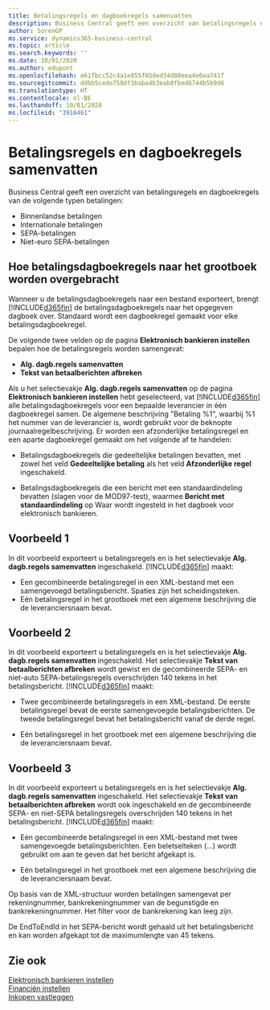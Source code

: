 ```yaml
---
title: Betalingsregels en dagboekregels samenvatten
description: Business Central geeft een overzicht van betalingsregels en dagboekregels.
author: SorenGP
ms.service: dynamics365-business-central
ms.topic: article
ms.search.keywords: ''
ms.date: 10/01/2020
ms.author: edupont
ms.openlocfilehash: e61fbcc52c4a1e855f05ded34d88eea4e6ea741f
ms.sourcegitcommit: ddbb5cede750df1baba4b3eab8fbed6744b5b9d6
ms.translationtype: HT
ms.contentlocale: nl-BE
ms.lasthandoff: 10/01/2020
ms.locfileid: "3916461"
---
```

# <a name="summarizing-payment-lines-and-general-journal-lines"></a>Betalingsregels en dagboekregels samenvatten
Business Central geeft een overzicht van betalingsregels en dagboekregels van de volgende typen betalingen:  

- Binnenlandse betalingen  
- Internationale betalingen  
- SEPA-betalingen  
- Niet-euro SEPA-betalingen  

## <a name="how-payment-journal-lines-are-transferred-to-the-general-journal"></a>Hoe betalingsdagboekregels naar het grootboek worden overgebracht  
Wanneer u de betalingsdagboekregels naar een bestand exporteert, brengt [!INCLUDE[d365fin](../../includes/d365fin_md.md)] de betalingsdagboekregels naar het opgegeven dagboek over. Standaard wordt een dagboekregel gemaakt voor elke betalingsdagboekregel.  

De volgende twee velden op de pagina **Elektronisch bankieren instellen** bepalen hoe de betalingsregels worden samengevat:  

- **Alg. dagb.regels samenvatten**  
- **Tekst van betaalberichten afbreken**  

Als u het selectievakje **Alg. dagb.regels samenvatten** op de pagina **Elektronisch bankieren instellen** hebt geselecteerd, vat [!INCLUDE[d365fin](../../includes/d365fin_md.md)] alle betalingsdagboekregels voor een bepaalde leverancier in één dagboekregel samen. De algemene beschrijving "Betaling %1", waarbij %1 het nummer van de leverancier is, wordt gebruikt voor de beknopte journaalregelbeschrijving. Er worden een afzonderlijke betalingsregel en een aparte dagboekregel gemaakt om het volgende af te handelen:  

- Betalingsdagboekregels die gedeeltelijke betalingen bevatten, met zowel het veld **Gedeeltelijke betaling** als het veld **Afzonderlijke regel** ingeschakeld.  

- Betalingsdagboekregels die een bericht met een standaardindeling bevatten (slagen voor de MOD97-test), waarmee **Bericht met standaardindeling** op Waar wordt ingesteld in het dagboek voor elektronisch bankieren.

## <a name="example-1"></a>Voorbeeld 1  
In dit voorbeeld exporteert u betalingsregels en is het selectievakje **Alg. dagb.regels samenvatten** ingeschakeld. [!INCLUDE[d365fin](../../includes/d365fin_md.md)] maakt:  

- Een gecombineerde betalingsregel in een XML-bestand met een samengevoegd betalingsbericht. Spaties zijn het scheidingsteken.  
- Eén betalingsregel in het grootboek met een algemene beschrijving die de leveranciersnaam bevat.  

## <a name="example-2"></a>Voorbeeld 2  
In dit voorbeeld exporteert u betalingsregels en is het selectievakje **Alg. dagb.regels samenvatten** ingeschakeld. Het selectievakje **Tekst van betaalberichten afbreken** wordt gewist en de gecombineerde SEPA- en niet-auto SEPA-betalingsregels overschrijden 140 tekens in het betalingsbericht. [!INCLUDE[d365fin](../../includes/d365fin_md.md)] maakt:  

- Twee gecombineerde betalingsregels in een XML-bestand. De eerste betalingsregel bevat de eerste samengevoegde betalingsberichten. De tweede betalingsregel bevat het betalingsbericht vanaf de derde regel.  

- Eén betalingsregel in het grootboek met een algemene beschrijving die de leveranciersnaam bevat.  

## <a name="example-3"></a>Voorbeeld 3  
In dit voorbeeld exporteert u betalingsregels en is het selectievakje **Alg. dagb.regels samenvatten** ingeschakeld. Het selectievakje **Tekst van betaalberichten afbreken** wordt ook ingeschakeld en de gecombineerde SEPA- en niet-SEPA betalingsregels overschrijden 140 tekens in het betalingsbericht. [!INCLUDE[d365fin](../../includes/d365fin_md.md)] maakt:  

- Eén gecombineerde betalingsregel in een XML-bestand met twee samengevoegde betalingsberichten. Een beletselteken (…) wordt gebruikt om aan te geven dat het bericht afgekapt is.  

- Eén betalingsregel in het grootboek met een algemene beschrijving die de leveranciersnaam bevat.  

Op basis van de XML-structuur worden betalingen samengevat per rekeningnummer, bankrekeningnummer van de begunstigde en bankrekeningnummer. Het filter voor de bankrekening kan leeg zijn.  

De EndToEndId in het SEPA-bericht wordt gehaald uit het betalingsbericht en kan worden afgekapt tot de maximumlengte van 45 tekens.  

## <a name="see-also"></a>Zie ook  
 [Elektronisch bankieren instellen](how-to-set-up-electronic-banking.md)   
 [Financiën instellen](../../finance-setup-finance.md)  
 [Inkopen vastleggen](../../purchasing-how-record-purchases.md)
